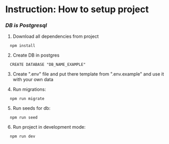 # Instruction: How to setup project

### _DB is Postgresql_

1. Download all dependencies from project

```
  npm install
```

2. Create DB in postgres

```
  CREATE DATABASE "DB_NAME_EXAMPLE"
```

3. Create ".env" file and put there template from ".env.example" and use it with your own data

4. Run migrations:

```
  npm run migrate
```

5. Run seeds for db:

```
  npm run seed
```

6. Run project in development mode:

```
  npm run dev
```
